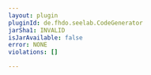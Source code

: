 ```yaml
---
layout: plugin
pluginId: de.fhdo.seelab.CodeGenerator
jarSha1: INVALID
isJarAvailable: false
error: NONE
violations: []

---
```

